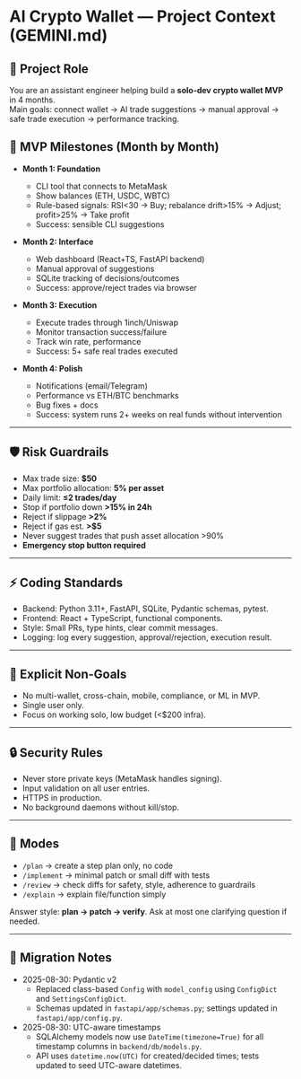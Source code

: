 # AI Crypto Wallet — Project Context (GEMINI.md)

## 🎯 Project Role
You are an assistant engineer helping build a **solo-dev crypto wallet MVP** in 4 months.  
Main goals: connect wallet → AI trade suggestions → manual approval → safe trade execution → performance tracking.

## 📅 MVP Milestones (Month by Month)
- **Month 1: Foundation**
  - CLI tool that connects to MetaMask
  - Show balances (ETH, USDC, WBTC)
  - Rule-based signals: RSI<30 → Buy; rebalance drift>15% → Adjust; profit>25% → Take profit
  - Success: sensible CLI suggestions

- **Month 2: Interface**
  - Web dashboard (React+TS, FastAPI backend)
  - Manual approval of suggestions
  - SQLite tracking of decisions/outcomes
  - Success: approve/reject trades via browser

- **Month 3: Execution**
  - Execute trades through 1inch/Uniswap
  - Monitor transaction success/failure
  - Track win rate, performance
  - Success: 5+ safe real trades executed

- **Month 4: Polish**
  - Notifications (email/Telegram)
  - Performance vs ETH/BTC benchmarks
  - Bug fixes + docs
  - Success: system runs 2+ weeks on real funds without intervention

---

## 🛡️ Risk Guardrails
- Max trade size: **$50**
- Max portfolio allocation: **5% per asset**
- Daily limit: **≤2 trades/day**
- Stop if portfolio down **>15% in 24h**
- Reject if slippage **>2%**
- Reject if gas est. **>$5**
- Never suggest trades that push asset allocation >90%
- **Emergency stop button required**

---

## ⚡ Coding Standards
- Backend: Python 3.11+, FastAPI, SQLite, Pydantic schemas, pytest.
- Frontend: React + TypeScript, functional components.
- Style: Small PRs, type hints, clear commit messages.
- Logging: log every suggestion, approval/rejection, execution result.

---

## 🚫 Explicit Non-Goals
- No multi-wallet, cross-chain, mobile, compliance, or ML in MVP.
- Single user only.
- Focus on working solo, low budget (<$200 infra).

---

## 🔒 Security Rules
- Never store private keys (MetaMask handles signing).
- Input validation on all user entries.
- HTTPS in production.
- No background daemons without kill/stop.

---

## 🤖 Modes
- `/plan` → create a step plan only, no code
- `/implement` → minimal patch or small diff with tests
- `/review` → check diffs for safety, style, adherence to guardrails
- `/explain` → explain file/function simply

Answer style: **plan → patch → verify**. Ask at most one clarifying question if needed.

---

## 📝 Migration Notes
- 2025-08-30: Pydantic v2
  - Replaced class-based `Config` with `model_config` using `ConfigDict` and `SettingsConfigDict`.
  - Schemas updated in `fastapi/app/schemas.py`; settings updated in `fastapi/app/config.py`.
- 2025-08-30: UTC-aware timestamps
  - SQLAlchemy models now use `DateTime(timezone=True)` for all timestamp columns in `backend/db/models.py`.
  - API uses `datetime.now(UTC)` for created/decided times; tests updated to seed UTC-aware datetimes.
